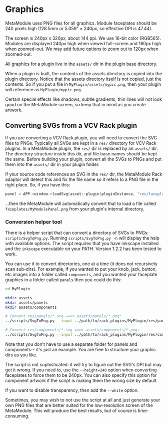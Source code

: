 # Graphics

MetaModule uses PNG files for all graphics.
Module faceplates should be 240 pixels high (128.5mm or 5.059" = 240px, so effective DPI is 47.44).

The screen is 240px x 320px, about 144 ppi. We use 16-bit color (RGB565).
Modules are displayed 240px high when viewed full-screen and 180px high when zoomed-out.
We may add future options to zoom out to 120px when zoomed-out.

All graphics for a plugin live in the `assets/` dir in the plugin base directory.

When a plugin is built, the contents of the assets directory is copied into the 
plugin directory. Notice that the assets directory itself is not copied, 
just the contents. So if you put a file in `MyPlugin/assets/mypic.png`, then your plugin
will reference as `MyPlugin/mypic.png`.

Certain special effects like shadows, subtle gradients, thin lines will not look
good on the MetaModule screen, so keep that in mind as you create artwork.


## Converting SVGs from a VCV Rack plugin

If you are converting a VCV Rack plugin, you will need to convert the SVG files
to PNGs. Typically all SVGs are kept in a `res/` directory for VCV Rack
plugins. 
In a MetaModule plugin, the `res/` dir is replaced by an `assets/` dir. 
The directory structure inside this dir, and file base names should be kept the same.
Before building your plugin, convert all the SVGs to PNGs and put them into the
`assets/` dir in your plugin folder. 

If your source code references an SVG in the `res/` dir, the MetaModule Rack adaptor
will detect this and fix the file name so it refers to a PNG file in the right place.
So, if you have this:

```c++
panel = APP->window->loadSvg(asset::plugin(pluginInstance, "res/faceplates/MyModulePanel.svg"));
```

...then the MetaModule will automatically convert that to load a file called
`faceplates/MyModulePanel.png` from your plugin's internal directory.

### Conversion helper tool

There is a helper script that can convert a directory of SVGs to PNGs:
`scripts/SvgToPng.py`. Running `scripts/SvgToPng.py -h` will display the help
with available options. The script requires that you have inkscape installed
and the `inkscape` executable on your PATH. Version 1.2.2 has been tested to
work.

You can use it to convert directories, one at a time (it does not recursively
scan sub-dirs). For example, if you wanted to put your knob, jack, button, etc images 
into a folder called `components`, and you wanted your faceplate graphics in a folder
called `panels` then you could do this:

```bash
cd MyPlugin

mkdir assets 
mkdir assets/panels 
mkdir assets/components

# Convert res/panels/*.svg ==>> assets/panels/*.png: 
../scripts/SvgToPng.py --input ../path/to/rack_plugins/MyPlugin/res/panels/ --output assets/panels

# Convert res/components/*.svg ==>> assets/components/*.png:
../scripts/SvgToPng.py --input ../path/to/rack_plugins/MyPlugin/res/components/ --output assets/components
```

Note that you don't have to use a separate folder for panels and components--
it's just an example. You are free to structure your graphic dirs as you like.

The script is not sophisticated: it will try to figure out the SVG's DPI but
may get it wrong. If you need to, use the `--height=240` option when
converting faceplates to force them to be 240px. You can also specify this option
for component artwork if the script is making them the wrong size by default.

If you want to disable transparency, then add the `--white` option.

Sometimes, you may wish to not use the script at all and just generate your own
PNG files that are better suited for the low-resolution screen of the MetaModule.
This will produce the best results, but of course is time-consuming.

